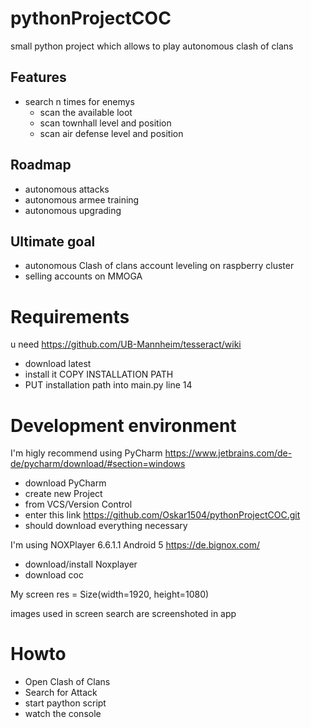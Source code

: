# pythonProjectCOC
small python project which allows to play autonomous clash of clans

## Features
- search n times for enemys
  - scan the available loot
  - scan townhall level and position
  - scan air defense level and position

## Roadmap
- autonomous attacks
- autonomous armee training
- autonomous upgrading

## Ultimate goal 
- autonomous Clash of clans account leveling on raspberry cluster
- selling accounts on MMOGA

# Requirements
u need https://github.com/UB-Mannheim/tesseract/wiki

- download latest
- install it  COPY INSTALLATION PATH
- PUT installation path into main.py line 14

# Development environment

I'm higly recommend using PyCharm https://www.jetbrains.com/de-de/pycharm/download/#section=windows
- download PyCharm
- create new Project
- from VCS/Version Control
- enter this link https://github.com/Oskar1504/pythonProjectCOC.git
- should download everything necessary

I'm using NOXPlayer 6.6.1.1 Android 5 https://de.bignox.com/
- download/install Noxplayer
- download coc 

My screen res = Size(width=1920, height=1080)

images used in screen search are screenshoted in app

# Howto

- Open Clash of Clans
- Search for Attack
- start paython script
- watch the console

